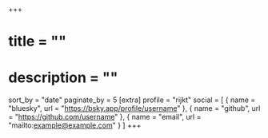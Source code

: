 +++
# title = ""
# description = ""
sort_by = "date"
paginate_by = 5
[extra]
profile = "rijkt"
social = [
    { name = "bluesky", url = "https://bsky.app/profile/username" },
    { name = "github", url = "https://github.com/username" },
    { name = "email", url = "mailto:example@example.com" }
    ]
+++